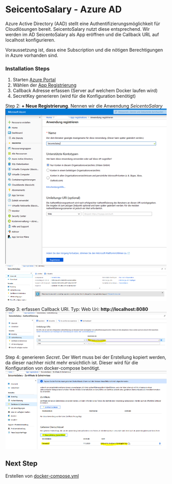 # SeicentoSalary - Azure AD
Azure Active Directory (AAD) stellt eine Authentifizierungsmöglichkeit für Cloudlösungen bereit. SeicentoSalary nutzt diese entsprechend. Wir werden im AD SeicentoSalary als App eröffnen und die Callback URL auf localhost konfigurieren.  

Voraussetzung ist, dass eine Subscription und die nötigen Berechtigungen in Azure vorhanden sind.
       


### Installation Steps
1. Starten [Azure Portal](https://portal.azure.com) 
3. Wählen der [App Registrierung](https://portal.azure.com/#blade/Microsoft_AAD_IAM/ActiveDirectoryMenuBlade/RegisteredAppsPreview)
4. Callback Adresse erfassen (Server auf welchem Docker laufen wird)
5. SecretKey generieren (wird für die Konfiguration benötigt)

Step 2: __+ Neue Registrierung__. Nennen wir die Anwendung _SeicentoSalary_    
![Azureapp Registration](https://github.com/jmurighub/SeicentoSalary/blob/master/docs/images/azure_appreg_step1.PNG "Azureapp Registration")   
![Azureapp Registration](https://github.com/jmurighub/SeicentoSalary/blob/master/docs/images/azure_appreg_step2.PNG "Azureapp Registration")

Step 3: erfassen Callback URI. Typ: Web Uri: __http://localhost:8080__   
![Azureapp URL](https://github.com/jmurighub/SeicentoSalary/blob/master/docs/images/azure_appreg_step3.PNG "Azureapp URL")

Step 4: generieren _Secret_. Der Wert muss bei der Erstellung kopiert werden, da dieser nachher nicht mehr ersichtlich ist. Dieser wird für die Konfiguration von docker-compose benötigt.   
![Azureapp secret](https://github.com/jmurighub/SeicentoSalary/blob/master/docs/images/azure_appreg_step4.PNG "Azureapp secret")

## Next Step
Erstellen von [docker-compose.yml](https://github.com/jmurighub/SeicentoSalary/blob/master/docker/docker-compose.yml)   
 
